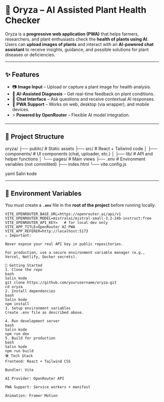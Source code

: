 # 🌾 Oryza – AI Assisted Plant Health Checker

Oryza is a **progressive web application (PWA)** that helps farmers, researchers, and plant enthusiasts check the **health of plants using AI**.  
Users can **upload images of plants** and interact with an **AI-powered chat assistant** to receive insights, guidance, and possible solutions for plant diseases or deficiencies.  

---

## ✨ Features
- 📷 **Image Input** – Upload or capture a plant image for health analysis.
- 🤖 **AI-Assisted Diagnosis** – Get real-time feedback on plant conditions.
- 💬 **Chat Interface** – Ask questions and receive contextual AI responses.
- 📱 **PWA Support** – Works on web, desktop (via wrapper), and mobile devices.
- ⚡ **Powered by OpenRouter** – Flexible AI model integration.

---

## 📂 Project Structure
oryza/
├── public/ # Static assets
├── src/ # React + Tailwind code
│ ├── components/ # UI components (chat, uploader, etc.)
│ ├── lib/ # API and helper functions
│ └── pages/ # Main views
├── .env # Environment variables (not committed)
├── index.html
└── vite.config.js

yaml
Salin kode

---

## 🔑 Environment Variables

You must create a **`.env`** file in the **root of the project** before running locally.  

```env
VITE_OPENROUTER_BASE_URL=https://openrouter.ai/api/v1
VITE_OPENROUTER_MODEL=mistralai/mistral-small-3.2-24b-instruct:free
VITE_OPENROUTER_API_KEY=   # for local dev only
VITE_APP_TITLE=OpenRouter AI PWA
VITE_APP_REFERER=http://localhost:5173
⚠️ Important:

Never expose your real API key in public repositories.

For production, use a secure environment variable manager (e.g., Vercel, Netlify, Docker secrets).

🚀 Getting Started
1. Clone the repo
bash
Salin kode
git clone https://github.com/yourusername/oryza.git
cd oryza
2. Install dependencies
bash
Salin kode
npm install
3. Setup environment variables
Create .env file as described above.

4. Run development server
bash
Salin kode
npm run dev
5. Build for production
bash
Salin kode
npm run build
🛠️ Tech Stack
Frontend: React + Tailwind CSS

Bundler: Vite

AI Provider: OpenRouter API

PWA Support: Service workers + manifest

Animation: Framer Motion

